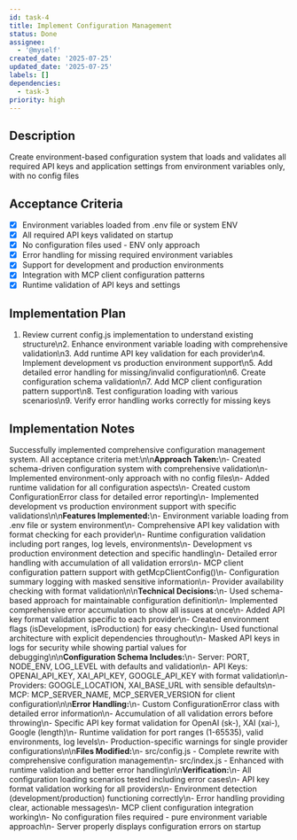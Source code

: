 ```yaml
---
id: task-4
title: Implement Configuration Management
status: Done
assignee:
  - '@myself'
created_date: '2025-07-25'
updated_date: '2025-07-25'
labels: []
dependencies:
  - task-3
priority: high
---
```


## Description

Create environment-based configuration system that loads and validates all required API keys and application settings from environment variables only, with no config files
## Acceptance Criteria

- [x] Environment variables loaded from .env file or system ENV
- [x] All required API keys validated on startup
- [x] No configuration files used - ENV only approach
- [x] Error handling for missing required environment variables
- [x] Support for development and production environments
- [x] Integration with MCP client configuration patterns
- [x] Runtime validation of API keys and settings

## Implementation Plan

1. Review current config.js implementation to understand existing structure\n2. Enhance environment variable loading with comprehensive validation\n3. Add runtime API key validation for each provider\n4. Implement development vs production environment support\n5. Add detailed error handling for missing/invalid configuration\n6. Create configuration schema validation\n7. Add MCP client configuration pattern support\n8. Test configuration loading with various scenarios\n9. Verify error handling works correctly for missing keys

## Implementation Notes

Successfully implemented comprehensive configuration management system. All acceptance criteria met:\n\n**Approach Taken:**\n- Created schema-driven configuration system with comprehensive validation\n- Implemented environment-only approach with no config files\n- Added runtime validation for all configuration aspects\n- Created custom ConfigurationError class for detailed error reporting\n- Implemented development vs production environment support with specific validations\n\n**Features Implemented:**\n- Environment variable loading from .env file or system environment\n- Comprehensive API key validation with format checking for each provider\n- Runtime configuration validation including port ranges, log levels, environments\n- Development vs production environment detection and specific handling\n- Detailed error handling with accumulation of all validation errors\n- MCP client configuration pattern support with getMcpClientConfig()\n- Configuration summary logging with masked sensitive information\n- Provider availability checking with format validation\n\n**Technical Decisions:**\n- Used schema-based approach for maintainable configuration definition\n- Implemented comprehensive error accumulation to show all issues at once\n- Added API key format validation specific to each provider\n- Created environment flags (isDevelopment, isProduction) for easy checking\n- Used functional architecture with explicit dependencies throughout\n- Masked API keys in logs for security while showing partial values for debugging\n\n**Configuration Schema Includes:**\n- Server: PORT, NODE_ENV, LOG_LEVEL with defaults and validation\n- API Keys: OPENAI_API_KEY, XAI_API_KEY, GOOGLE_API_KEY with format validation\n- Providers: GOOGLE_LOCATION, XAI_BASE_URL with sensible defaults\n- MCP: MCP_SERVER_NAME, MCP_SERVER_VERSION for client configuration\n\n**Error Handling:**\n- Custom ConfigurationError class with detailed error information\n- Accumulation of all validation errors before throwing\n- Specific API key format validation for OpenAI (sk-), XAI (xai-), Google (length)\n- Runtime validation for port ranges (1-65535), valid environments, log levels\n- Production-specific warnings for single provider configurations\n\n**Files Modified:**\n- src/config.js - Complete rewrite with comprehensive configuration management\n- src/index.js - Enhanced with runtime validation and better error handling\n\n**Verification:**\n- All configuration loading scenarios tested including error cases\n- API key format validation working for all providers\n- Environment detection (development/production) functioning correctly\n- Error handling providing clear, actionable messages\n- MCP client configuration integration working\n- No configuration files required - pure environment variable approach\n- Server properly displays configuration errors on startup
